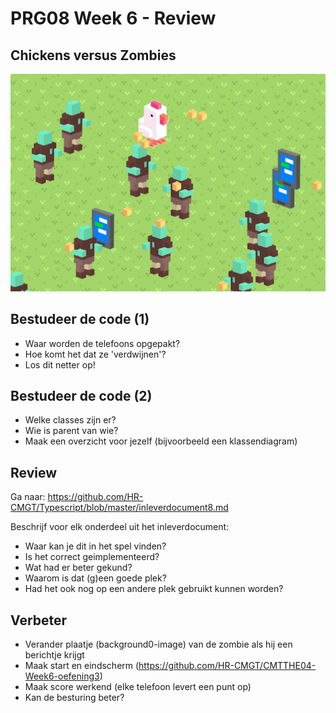 # PRG08 Week 6 - Review

## Chickens versus Zombies

![Chickens](docs/images/runchickenrun.png?raw=true "Run chicken, run")

## Bestudeer de code (1)
- Waar worden de telefoons opgepakt?
- Hoe komt het dat ze 'verdwijnen'?
- Los dit netter op!

## Bestudeer de code (2)

- Welke classes zijn er?
- Wie is parent van wie?
- Maak een overzicht voor jezelf (bijvoorbeeld een klassendiagram)

## Review 

Ga naar: https://github.com/HR-CMGT/Typescript/blob/master/inleverdocument8.md

Beschrijf voor elk onderdeel uit het inleverdocument:
 - Waar kan je dit in het spel vinden?
 - Is het correct geimplementeerd? 
 - Wat had er beter gekund?
 - Waarom is dat (g)een goede plek?
 - Had het ook nog op een andere plek gebruikt kunnen worden?

## Verbeter

- Verander plaatje (background0-image) van de zombie als hij een berichtje krijgt
- Maak start en eindscherm (https://github.com/HR-CMGT/CMTTHE04-Week6-oefening3)
- Maak score werkend (elke telefoon levert een punt op)
- Kan de besturing beter?


